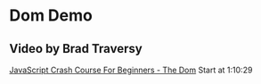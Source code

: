# Dom Demo

## Video by Brad Traversy

[JavaScript Crash Course For Beginners - The Dom](https://youtu.be/hdI2bqOjy3c?t=4228) Start at 1:10:29
